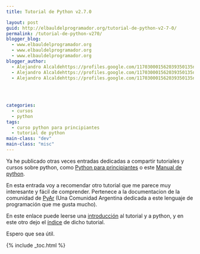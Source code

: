 ```yaml
---
title: Tutorial de Python v2.7.0

layout: post
guid: http://elbauldelprogramador.org/tutorial-de-python-v2-7-0/
permalink: /tutorial-de-python-v270/
blogger_blog:
  - www.elbauldelprogramador.org
  - www.elbauldelprogramador.org
  - www.elbauldelprogramador.org
blogger_author:
  - Alejandro Alcaldehttps://profiles.google.com/117030001562039350135noreply@blogger.com
  - Alejandro Alcaldehttps://profiles.google.com/117030001562039350135noreply@blogger.com
  - Alejandro Alcaldehttps://profiles.google.com/117030001562039350135noreply@blogger.com

  
  
  
categories:
  - cursos
  - python
tags:
  - curso python para principiantes
  - tutorial de python
main-class: "dev"
main-class: "misc"
---
```

<div class="icopy">
</div>

Ya he publicado otras veces entradas dedicadas a compartir tutoriales y cursos sobre python, como [Python para principiantes][1] o este [Manual de python][2].

En esta entrada voy a recomendar otro tutorial que me parece muy interesante y fácil de comprender. Pertenece a la documentacion de la comunidad de [PyAr][3] (Una Comunidad Argentina dedicada a este lenguaje de programación que me gusta mucho).  
  
<!--ad-->



En este enlace puede leerse una <a target="_blank" href="http://docs.python.org.ar/tutorial/index.html">introducción</a> al tutorial y a python, y en este otro dejo el <a target="_blank" href="http://docs.python.org.ar/tutorial/contenido.html">índice</a> de dicho tutorial.

Espero que sea útil.



 [1]: https://elbauldelprogramador.com/python-para-principiantes/
 [2]: https://elbauldelprogramador.com/manual-de-python/
 [3]: http://python.org.ar/pyar/

{% include _toc.html %}
